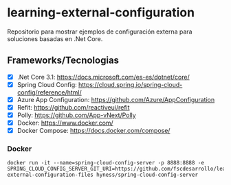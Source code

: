 # learning-external-configuration
Repositorio para mostrar ejemplos de configuración externa para soluciones basadas en .Net Core.

## Frameworks/Tecnologias
 - [x] .Net Core 3.1: https://docs.microsoft.com/es-es/dotnet/core/
 - [x] Spring Cloud Config: https://cloud.spring.io/spring-cloud-config/reference/html/
 - [x] Azure App Configuration: https://github.com/Azure/AppConfiguration
 - [x] Refit: https://github.com/reactiveui/refit
 - [x] Polly: https://github.com/App-vNext/Polly
 - [x] Docker: https://www.docker.com/
 - [x] Docker Compose: https://docs.docker.com/compose/

### Docker

    docker run -it --name=spring-cloud-config-server -p 8888:8888 -e SPRING_CLOUD_CONFIG_SERVER_GIT_URI=https://github.com/fscdesarrollo/learning-external-configuration-files hyness/spring-cloud-config-server
